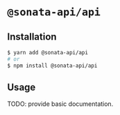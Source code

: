# `@sonata-api/api`

## Installation

```sh
$ yarn add @sonata-api/api
# or
$ npm install @sonata-api/api
```

## Usage

TODO: provide basic documentation.
